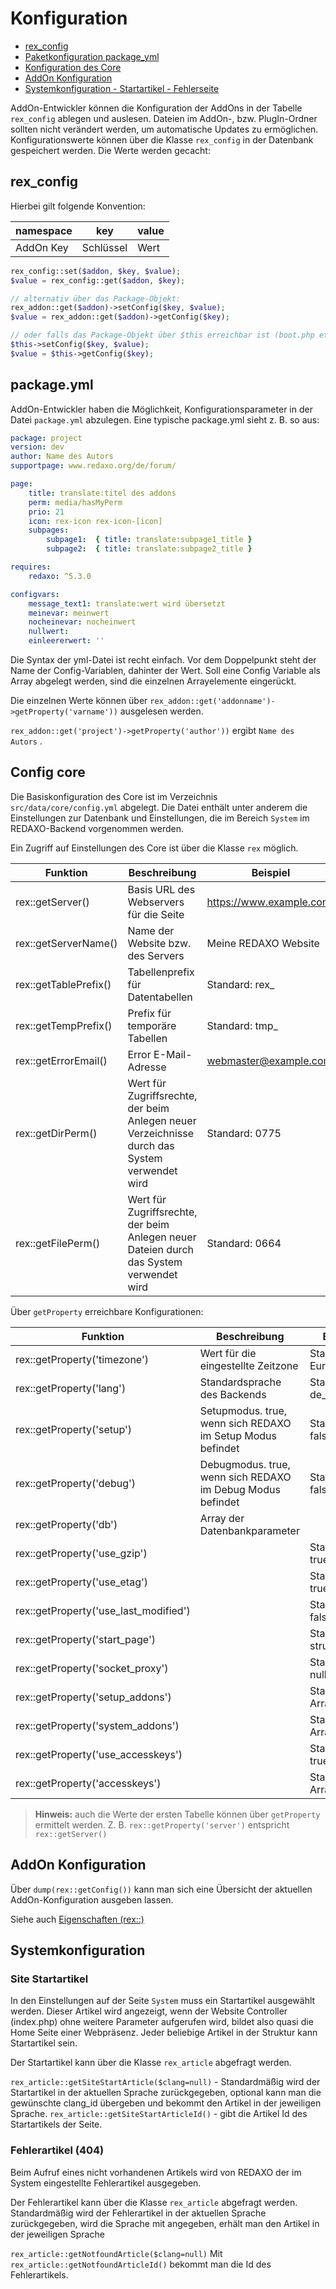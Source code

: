 # Konfiguration

* [rex_config](#rex_config)
* [Paketkonfiguration package_yml](#package_yml)
* [Konfiguration des Core](#core)
* [AddOn Konfiguration](#addon_config)
* [Systemkonfiguration - Startartikel - Fehlerseite](#sysconf)

AddOn-Entwickler können die Konfiguration der AddOns in der Tabelle `rex_config` ablegen und auslesen. Dateien im AddOn-, bzw. PlugIn-Ordner sollten nicht verändert werden, um automatische Updates zu ermöglichen. Konfigurationswerte können über die Klasse `rex_config` in der Datenbank gespeichert werden. Die Werte werden gecacht:

<a name="rex_config"></a>

## rex_config

Hierbei gilt folgende Konvention:

| namespace | key       | value |
|-----------|-----------|-------|
| AddOn Key | Schlüssel | Wert  |

```php
rex_config::set($addon, $key, $value);
$value = rex_config::get($addon, $key);

// alternativ über das Package-Objekt:
rex_addon::get($addon)->setConfig($key, $value);
$value = rex_addon::get($addon)->getConfig($key);

// oder falls das Package-Objekt über $this erreichbar ist (boot.php etc.):
$this->setConfig($key, $value);
$value = $this->getConfig($key);
```

<a name="package_yml"></a>

## package.yml

AddOn-Entwickler haben die Möglichkeit, Konfigurationsparameter in der Datei `package.yml` abzulegen. Eine typische package.yml sieht z. B. so aus:

```yml
package: project
version: dev
author: Name des Autors
supportpage: www.redaxo.org/de/forum/

page:
    title: translate:titel des addons
    perm: media/hasMyPerm
    prio: 21
    icon: rex-icon rex-icon-[icon]
    subpages:
        subpage1:  { title: translate:subpage1_title }
        subpage2:  { title: translate:subpage2_title }

requires:
    redaxo: ^5.3.0

configvars:
    message_text1: translate:wert wird übersetzt
    meinevar: meinwert
    nocheinevar: nocheinwert
    nullwert:
    einleererwert: ''
```

Die Syntax der yml-Datei ist recht einfach. Vor dem Doppelpunkt steht der Name der Config-Variablen, dahinter der Wert. Soll eine Config Variable als Array abgelegt werden, sind die einzelnen Arrayelemente eingerückt.

Die einzelnen Werte können über `rex_addon::get('addonname')->getProperty('varname'))` ausgelesen werden.

`rex_addon::get('project')->getProperty('author'))` ergibt `Name des Autors` .

<a name="core"></a>

## Config core

Die Basiskonfiguration des Core ist im Verzeichnis `src/data/core/config.yml` abgelegt. Die Datei enthält unter anderem die Einstellungen zur Datenbank und Einstellungen, die im Bereich `System` im REDAXO-Backend vorgenommen werden.

Ein Zugriff auf Einstellungen des Core ist über die Klasse `rex` möglich.

| Funktion              | Beschreibung                                                                                  | Beispiel                   |
|-----------------------|-----------------------------------------------------------------------------------------------|----------------------------|
| rex::getServer()      | Basis URL des Webservers für die Seite                                                        | <https://www.example.com/> |
| rex::getServerName()  | Name der Website bzw. des Servers                                                             | Meine REDAXO Website       |
| rex::getTablePrefix() | Tabellenprefix für Datentabellen                                                              | Standard: rex_             |
| rex::getTempPrefix()  | Prefix für temporäre Tabellen                                                                 | Standard: tmp_             |
| rex::getErrorEmail()  | Error E-Mail-Adresse                                                                          | webmaster@example.com      |
| rex::getDirPerm()     | Wert für Zugriffsrechte, der beim Anlegen neuer Verzeichnisse durch das System verwendet wird | Standard: 0775             |
| rex::getFilePerm()    | Wert für Zugriffsrechte, der beim Anlegen neuer Dateien durch das System verwendet wird       | Standard: 0664             |

Über `getProperty` erreichbare Konfigurationen:

| Funktion                              | Beschreibung                                               | Beispiel                |
|---------------------------------------|------------------------------------------------------------|-------------------------|
| rex::getProperty('timezone')          | Wert für die eingestellte Zeitzone                         | Standard: Europe/Berlin |
| rex::getProperty('lang')              | Standardsprache des Backends                               | Standard: de_de         |
| rex::getProperty('setup')             | Setupmodus. true, wenn sich REDAXO im Setup Modus befindet | Standard: false         |
| rex::getProperty('debug')             | Debugmodus. true, wenn sich REDAXO im Debug Modus befindet | Standard: false         |
| rex::getProperty('db')                | Array der Datenbankparameter                               |                         |
| rex::getProperty('use_gzip')          |                                                            | Standard: true          |
| rex::getProperty('use_etag')          |                                                            | Standard: true          |
| rex::getProperty('use_last_modified') |                                                            | Standard: false         |
| rex::getProperty('start_page')        |                                                            | Standard: structure     |
| rex::getProperty('socket_proxy')      |                                                            | Standard: null          |
| rex::getProperty('setup_addons')      |                                                            | Standard: Array         |
| rex::getProperty('system_addons')     |                                                            | Standard: Array         |
| rex::getProperty('use_accesskeys')    |                                                            | Standard: true          |
| rex::getProperty('accesskeys')        |                                                            | Standard: Array         |

> **Hinweis:** auch die Werte der ersten Tabelle können über `getProperty` ermittelt werden. Z. B. `rex::getProperty('server')` entspricht `rex::getServer()` 

<a name="addon_config"></a>

## AddOn Konfiguration

Über `dump(rex::getConfig())` kann man sich eine Übersicht der aktuellen AddOn-Konfiguration ausgeben lassen.

Siehe auch [Eigenschaften (rex::)](/{{path}}/{{version}}/eigenschaften)

<a name="sysconf"></a>

## Systemkonfiguration

### Site Startartikel

In den Einstellungen auf der Seite `System` muss ein Startartikel ausgewählt werden. Dieser Artikel wird angezeigt, wenn der Website Controller (index.php) ohne weitere Parameter aufgerufen wird, bildet also quasi die Home Seite einer Webpräsenz. Jeder beliebige Artikel in der Struktur kann Startartikel sein.

Der Startartikel kann über die Klasse `rex_article` abgefragt werden.

`rex_article::getSiteStartArticle($clang=null)` - Standardmäßig wird der Startartikel in der aktuellen Sprache zurückgegeben, optional kann man die gewünschte clang_id übergeben und bekommt den Artikel in der jeweiligen Sprache.
`rex_article::getSiteStartArticleId()` - gibt die Artikel Id des Startartikels der Seite.

### Fehlerartikel (404)

Beim Aufruf eines nicht vorhandenen Artikels wird von REDAXO der im System eingestellte Fehlerartikel ausgegeben.

Der Fehlerartikel kann über die Klasse `rex_article` abgefragt werden. Standardmäßig wird der Fehlerartikel in der aktuellen Sprache zurückgegeben, wird die Sprache mit angegeben, erhält man den Artikel in der jeweiligen Sprache

`rex_article::getNotfoundArticle($clang=null)` 
Mit `rex_article::getNotfoundArticleId()` bekommt man die Id des Fehlerartikels.
